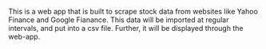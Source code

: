 This is a web app that is built to scrape stock data from websites like Yahoo Finance and Google Fianance. This data will be imported at regular intervals, and put into a csv file. Further, it will be displayed through the web-app.
